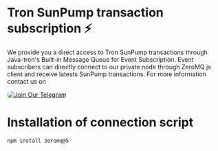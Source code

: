 # Tron SunPump transaction subscription ⚡️

We provide you a direct access to Tron SunPump transactions through Java-tron's Built-in Message Queue for Event Subscription.  Event subscribers can directly connect to our private node through ZeroMQ js client and receive latests SunPump transactions. For more information contact us on

 <a href="https://t.me/theltx">
        <img style="border-radius: 8px;" src="https://img.shields.io/badge/Get_Access-On_Telegram-%232CA5E0?style=for-the-badge&logo=telegram&logoColor=white" alt="Join Our Telegram">
    </a>


# Installation of connection script
````
npm install zeromq@5
````
